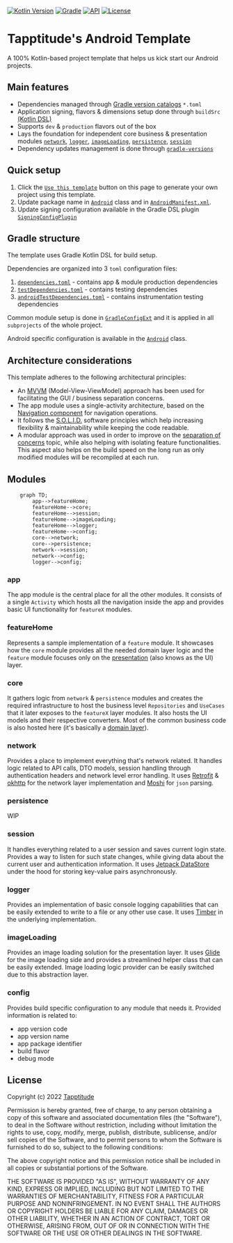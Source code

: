 [![Kotlin Version](https://img.shields.io/badge/kotlin-1.6.10-blue.svg)](http://kotlinlang.org/)
[![Gradle](https://img.shields.io/badge/gradle-7.4-blue.svg)](https://lv.binarybabel.org/catalog/gradle/latest)
[![API](https://img.shields.io/badge/API-23%2B-blue.svg)](https://android-arsenal.com/api?level=23)
[![License](https://img.shields.io/badge/License-MIT-lightgrey.svg)](https://en.wikipedia.org/wiki/MIT_License)

# Tapptitude's Android Template

A 100% Kotlin-based project template that helps us kick start our Android projects.

## Main features

- Dependencies managed
  through [Gradle version catalogs](https://docs.gradle.org/current/userguide/platforms.html#sub:version-catalog) `*.toml`
- Application signing, flavors & dimensions setup done
  through  `buildSrc` [(Kotlin DSL)](https://docs.gradle.org/current/userguide/kotlin_dsl.html)
- Supports `dev` & `production` flavors out of the box
- Lays the foundation for independent core business & presentation modules [`network`](#network), [`logger`](#logger),
  [`imageLoading`](#imageloading), [`persistence`](#persistence), [`session`](#session)
- Dependency updates management is done through [`gradle-versions`](https://github.com/ben-manes/gradle-versions-plugin)

## Quick setup

1. Click the [`Use this template`](https://github.com/tapptitude/AndroidKotlinMVVMTemplate/generate) button on this page
   to generate your own project using this template.
2. Update package name in [`Android`](buildSrc/src/main/kotlin/configuration/Android.kt)
   class and in [`AndroidManifest.xml`](app/src/main/AndroidManifest.xml).
3. Update signing configuration available in the Gradle DSL
   plugin [`SigningConfigPlugin`](buildSrc/src/main/kotlin/plugin/SigningConfigPlugin.kt)

## Gradle structure

The template uses Gradle Kotlin DSL for build setup.

Dependencies are organized into 3 `toml` configuration files:

1. [`dependencies.toml`](gradle/dependencies.toml) - contains app & module production dependencies
2. [`testDependencies.toml`](gradle/testDependencies.toml) - contains testing dependencies
2. [`androidTestDependencies.toml`](gradle/androidTestDependencies.toml) - contains instrumentation testing dependencies

Common module setup is done in [`GradleConfigExt`](buildSrc/src/main/kotlin/ext/GradleConfigExt.kt) and it is applied in
all `subprojects` of the whole project.

Android specific configuration is available in the [`Android`](buildSrc/src/main/kotlin/configuration/Android.kt)
class.

## Architecture considerations

This template adheres to the following architectural principles:

- An [MVVM](https://en.wikipedia.org/wiki/Model%E2%80%93view%E2%80%93viewmodel) (Model-View-ViewModel) approach has been
  used for facilitating the GUI / business separation concerns.
- The app module uses a single-activity architecture, based on
  the [Navigation component](https://developer.android.com/guide/navigation/navigation-getting-started) for navigation
  operations.
- It follows the [S.O.L.I.D.](https://en.wikipedia.org/wiki/SOLID) software principles which help increasing flexibility
  & maintainability while keeping the code readable.
- A modular approach was used in order to improve on
  the [separation of concerns](https://en.wikipedia.org/wiki/Separation_of_concerns) topic, while also helping with
  isolating feature functionalities. This aspect also helps on the build speed on the long run as only modified modules
  will be recompiled at each run.

## Modules

```mermaid
    graph TD;
        app-->featureHome;
        featureHome-->core;
        featureHome-->session;
        featureHome-->imageLoading;
        featureHome-->logger;
        featureHome-->config;
        core-->network;
        core-->persistence;
        network-->session;
        network-->config;
        logger-->config;
```

### app

The app module is the central place for all the other modules. It consists of a single `Activity` which hosts all the
navigation inside the app and provides basic UI functionality for `featureX` modules.

### featureHome

Represents a sample implementation of a `feature` module. It showcases how the `core` module provides all the needed
domain layer logic and the `feature` module focuses only on
the [presentation](https://developer.android.com/jetpack/guide/ui-layer) (also knows as the UI) layer.

### core

It gathers logic from `network` & `persistence` modules and creates the required infrastructure to host the business
level `Repositories` and `UseCases` that it later exposes to the `featureX` layer modules. It also hosts the UI models
and their respective converters. Most of the common business code is also hosted here (it's basically
a [domain layer](https://developer.android.com/jetpack/guide/domain-layer)).

### network

Provides a place to implement everything that's network related. It handles logic related to API calls, DTO models,
session handling through authentication headers and network level error handling. It
uses [Retrofit](https://square.github.io/retrofit/) & [okhttp](https://square.github.io/okhttp/) for the network layer
implementation and [Moshi](https://github.com/square/moshi) for `json` parsing.

### persistence

WIP

### session

It handles everything related to a user session and saves current login state. Provides a way to listen for such state
changes, while giving data about the current user and authentication information. It
uses [Jetpack DataStore](https://developer.android.com/topic/libraries/architecture/datastore) under the hood for
storing key-value pairs asynchronously.

### logger

Provides an implementation of basic console logging capabilities that can be easily extended to write to a file or any
other use case. It uses [Timber](https://github.com/JakeWharton/timber) in the underlying implementation.

### imageLoading

Provides an image loading solution for the presentation layer. It uses [Glide](https://github.com/bumptech/glide) for
the image loading side and provides a streamlined helper class that can be easily extended. Image loading logic provider
can be easily switched due to this abstraction layer.

### config

Provides build specific configuration to any module that needs it. Provided information is related to:

- app version code
- app version name
- app package identifier
- build flavor
- debug mode

## License

Copyright (c) 2022 [Tapptitude](https://www.tapptitude.com/)

Permission is hereby granted, free of charge, to any person obtaining a copy of this software and associated
documentation files (the "Software"), to deal in the Software without restriction, including without limitation the
rights to use, copy, modify, merge, publish, distribute, sublicense, and/or sell copies of the Software, and to permit
persons to whom the Software is furnished to do so, subject to the following conditions:

The above copyright notice and this permission notice shall be included in all copies or substantial portions of the
Software.

THE SOFTWARE IS PROVIDED "AS IS", WITHOUT WARRANTY OF ANY KIND, EXPRESS OR IMPLIED, INCLUDING BUT NOT LIMITED TO THE
WARRANTIES OF MERCHANTABILITY, FITNESS FOR A PARTICULAR PURPOSE AND NONINFRINGEMENT. IN NO EVENT SHALL THE AUTHORS OR
COPYRIGHT HOLDERS BE LIABLE FOR ANY CLAIM, DAMAGES OR OTHER LIABILITY, WHETHER IN AN ACTION OF CONTRACT, TORT OR
OTHERWISE, ARISING FROM, OUT OF OR IN CONNECTION WITH THE SOFTWARE OR THE USE OR OTHER DEALINGS IN THE SOFTWARE.